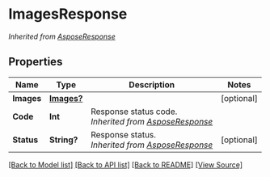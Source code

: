 # ImagesResponse


*Inherited from [AsposeResponse](AsposeResponse.md)*
## Properties
Name | Type | Description | Notes
------------ | ------------- | ------------- | -------------
**Images** | [**Images?**](Images.md) |  | [optional]
**Code** | **Int** | Response status code.<br />*Inherited from [AsposeResponse](AsposeResponse.md)* | 
**Status** | **String?** | Response status.<br />*Inherited from [AsposeResponse](AsposeResponse.md)* | [optional]

[[Back to Model list]](../README.md#documentation-for-models) [[Back to API list]](../README.md#documentation-for-api-endpoints) [[Back to README]](../README.md) [[View Source]](../AsposePdfCloud/Models/ImagesResponse.swift)

